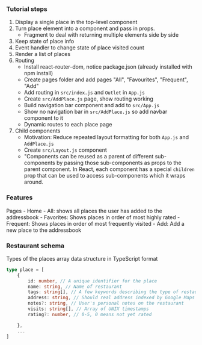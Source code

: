 
### Tutorial steps
1. Display a single place in the top-level component
1. Turn place element into a component and pass in props.
    - Fragment to deal with returning multiple elements side by side
1. Keep state of place info
1. Event handler to change state of place visited count
1. Render a list of places
1. Routing
    - Install react-router-dom, notice package.json (already installed with npm install)
    - Create pages folder and add pages "All", "Favourites", "Frequent", "Add"
    - Add routing in `src/index.js` and `Outlet` in `App.js`
    - Create `src/AddPlace.js` page, show routing working
    - Build navigation bar component and add to `src/App.js`
    - Show no navigation bar in `src/AddPlace.js` so add navbar component to it
    - Dynamic routes to each place page
1. Child components
    - Motivation: Reduce repeated layout formatting for both `App.js` and `AddPlace.js`
    - Create `src/Layout.js` component
    - "Components can be reused as a parent of different sub-components by passing those sub-components as props to the parent component. In React, each component has a special `children` prop that can be used to access sub-components which it wraps around.

### Features
Pages
    - Home
    - All: shows all places the user has added to the addressbook
    - Favorites: Shows places in order of most highly rated
    - Frequent: Shows places in order of most frequently visited
    - Add: Add a new place to the addressbook

### Restaurant schema
Types of the places array data structure in TypeScript format
```ts
type place = [
    {
        id: number, // A unique identifier for the place
        name: string, // Name of restaurant
        tags: string[], // A few keywords describing the type of restaurant
        address: string, // Should real address indexed by Google Maps
        notes?: string, // User's personal notes on the restaurant
        visits: string[], // Array of UNIX timestamps
        rating?: number, // 0-5, 0 means not yet rated

    },
    ...
]
```